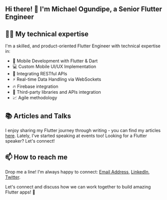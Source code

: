 ## Hi there! 👋  I'm Michael Ogundipe, a Senior Flutter Engineer 


## 👨‍💻 My technical expertise 

I'm a skilled, and product-oriented Flutter Engineer with technical expertise in:

- 🔷 Mobile Development with Flutter & Dart
- 💻 Custom Mobile UI/UX Implementation
- 🔌 Integrating RESTful APIs
- ⚡ Real-time Data Handling via WebSockets
- 🔥 Firebase integration
- 🔗 Third-party libraries and APIs integration
- 📈 Agile methodology

## 📚 Articles and Talks
I enjoy sharing my Flutter journey through writing - you can find my articles [here](https://syntax007.hashnode.dev/). Lately, I've started speaking at events too! Looking for a Flutter speaker? Let's connect!

## 📫 How to reach me 
Drop me a line! I'm always happy to connect:
[Email Address](ogundipeibukun51@gmail.com), [LinkedIn](https://www.linkedin.com/in/michael-ogundipe-9a9b8b173/), [Twitter](https://x.com/syntax007).

Let's connect and discuss how we can work together to build amazing Flutter apps! 🚀

<!--
**Michael-Ogundipe/Michael-Ogundipe** is a ✨ _special_ ✨ repository because its `README.md` (this file) appears on your GitHub profile.

Here are some ideas to get you started:

- 🔭 I’m currently working on ...
- 🌱 I’m currently learning ...
- 👯 I’m looking to collaborate on ...
- 🤔 I’m looking for help with ...
- 💬 Ask me about ...
- 📫 How to reach me: ...
- 😄 Pronouns: ...
- ⚡ Fun fact: ...
-->
